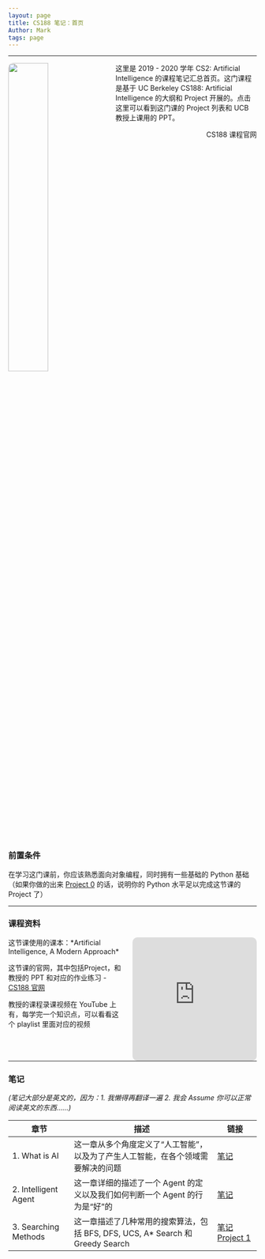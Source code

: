 ```yaml
---
layout: page
title: CS188 笔记：首页
Author: Mark
tags: page
---
```


<hr style="clear:right"/>
<img src="{{ site.baseurl }}/assets/cs188_logo.png" style="float: left; height: 40%; width: 40%; margin: 0px 16px 8px 0px; border-radius: 10px"/>

这里是 2019 - 2020 学年 CS2: Artificial Intelligence 的课程笔记汇总首页。这门课程是基于 UC Berkeley CS188: Artificial Intelligence 的大纲和 Project 开展的。点击这里可以看到这门课的 Project 列表和 UCB 教授上课用的 PPT。

<div class="main-button" onClick="window.location.href='https://cs188.ml/'" style="float:right">CS188 课程官网</div>

<div style="clear:both"></div>

<div class="info">
    <h3>前置条件</h3>
    在学习这门课前，你应该熟悉面向对象编程，同时拥有一些基础的 Python 基础（如果你做的出来 <a href="https://cs188.ml/project0/">Project 0</a> 的话，说明你的 Python 水平足以完成这节课的 Project 了）
</div>

<hr>

### 课程资料

<iframe width="50%" height="250px" src="https://www.youtube.com/embed/videoseries?list=PLVYtzYiUdm4ThHyh_pnhNQwdmN_OmryLc&index=2" frameborder="0" allow="encrypted-media" allowfullscreen style="border-radius: 10px; float:right; margin: 0px 0px 0px 16px">
Try connect the internet in a more scientific way to see this playlist.
</iframe>


<p>这节课使用的课本：*Artificial Intelligence, A Modern Approach*</p>

<p>这节课的官网，其中包括Project，和教授的 PPT 和对应的作业练习 - <a href="https://cs188.ml/">CS188 官网</a></p>

<p>教授的课程录课视频在 YouTube 上有，每学完一个知识点，可以看看这个 playlist 里面对应的视频</p>

<hr style="clear:both"/>

### 笔记

*(笔记大部分是英文的，因为：1. 我懒得再翻译一遍  2. 我会 Assume 你可以正常阅读英文的东西……)*

| 章节                 | 描述                                                         | 链接                                                    |
| -------------------- | ------------------------------------------------------------ | ------------------------------------------------------- |
| 1. What is AI        | 这一章从多个角度定义了“人工智能”，以及为了产生人工智能，在各个领域需要解决的问题 | [笔记]({{site.baseurl}}/2021/02/25/CS188-Chapter1.html) |
| 2. Intelligent Agent | 这一章详细的描述了一个 Agent 的定义以及我们如何判断一个 Agent 的行为是“好”的 | [笔记]({{site.baseurl}}/2021/02/28/CS188-Chapter2.html) |
| 3. Searching Methods | 这一章描述了几种常用的搜索算法，包括 BFS, DFS, UCS, A* Search 和 Greedy Search | [笔记]({{site.baseurl}}/2021/02/28/CS188-Chapter3.html)  [Project 1](https://cs188.ml/project1/) |

